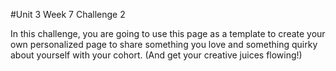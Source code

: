 #Unit 3 Week 7 Challenge 2

In this challenge, you are going to use this page as a template to create your own personalized page to share something you love and something quirky about yourself with your cohort. (And get your creative juices flowing!)